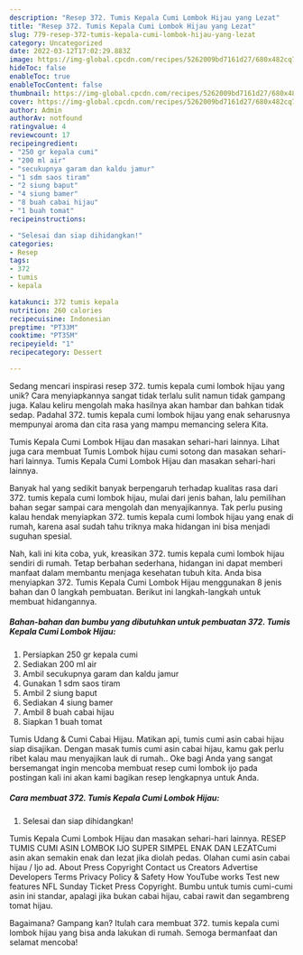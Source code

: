 ```yaml
---
description: "Resep 372. Tumis Kepala Cumi Lombok Hijau yang Lezat"
title: "Resep 372. Tumis Kepala Cumi Lombok Hijau yang Lezat"
slug: 779-resep-372-tumis-kepala-cumi-lombok-hijau-yang-lezat
category: Uncategorized
date: 2022-03-12T17:02:29.883Z
image: https://img-global.cpcdn.com/recipes/5262009bd7161d27/680x482cq70/372-tumis-kepala-cumi-lombok-hijau-foto-resep-utama.jpg
hideToc: false
enableToc: true
enableTocContent: false
thumbnail: https://img-global.cpcdn.com/recipes/5262009bd7161d27/680x482cq70/372-tumis-kepala-cumi-lombok-hijau-foto-resep-utama.jpg
cover: https://img-global.cpcdn.com/recipes/5262009bd7161d27/680x482cq70/372-tumis-kepala-cumi-lombok-hijau-foto-resep-utama.jpg
author: Admin
authorAv: notfound
ratingvalue: 4
reviewcount: 17
recipeingredient:
- "250 gr kepala cumi"
- "200 ml air"
- "secukupnya garam dan kaldu jamur"
- "1 sdm saos tiram"
- "2 siung baput"
- "4 siung bamer"
- "8 buah cabai hijau"
- "1 buah tomat"
recipeinstructions:

- "Selesai dan siap dihidangkan!"
categories:
- Resep
tags:
- 372
- tumis
- kepala

katakunci: 372 tumis kepala 
nutrition: 260 calories
recipecuisine: Indonesian
preptime: "PT33M"
cooktime: "PT35M"
recipeyield: "1"
recipecategory: Dessert

---
```





Sedang mencari inspirasi resep 372. tumis kepala cumi lombok hijau yang unik? Cara menyiapkannya sangat tidak terlalu sulit namun tidak gampang juga. Kalau keliru mengolah maka hasilnya akan hambar dan bahkan tidak sedap. Padahal 372. tumis kepala cumi lombok hijau yang enak seharusnya mempunyai aroma dan cita rasa yang mampu memancing selera Kita.





Tumis Kepala Cumi Lombok Hijau dan masakan sehari-hari lainnya. Lihat juga cara membuat Tumis Lombok hijau cumi sotong dan masakan sehari-hari lainnya. Tumis Kepala Cumi Lombok Hijau dan masakan sehari-hari lainnya.

Banyak hal yang sedikit banyak berpengaruh terhadap kualitas rasa dari 372. tumis kepala cumi lombok hijau, mulai dari jenis bahan, lalu pemilihan bahan segar sampai cara mengolah dan menyajikannya. Tak perlu pusing kalau hendak menyiapkan 372. tumis kepala cumi lombok hijau yang enak di rumah, karena asal sudah tahu triknya maka hidangan ini bisa menjadi suguhan spesial.






Nah, kali ini kita coba, yuk, kreasikan 372. tumis kepala cumi lombok hijau sendiri di rumah. Tetap berbahan sederhana, hidangan ini dapat memberi manfaat dalam membantu menjaga kesehatan tubuh kita. Anda bisa menyiapkan 372. Tumis Kepala Cumi Lombok Hijau menggunakan 8 jenis bahan dan 0 langkah pembuatan. Berikut ini langkah-langkah untuk membuat hidangannya.

<!--inarticleads1-->

##### Bahan-bahan dan bumbu yang dibutuhkan untuk pembuatan 372. Tumis Kepala Cumi Lombok Hijau:

1. Persiapkan 250 gr kepala cumi
1. Sediakan 200 ml air
1. Ambil secukupnya garam dan kaldu jamur
1. Gunakan 1 sdm saos tiram
1. Ambil 2 siung baput
1. Sediakan 4 siung bamer
1. Ambil 8 buah cabai hijau
1. Siapkan 1 buah tomat


Tumis Udang &amp; Cumi Cabai Hijau. Matikan api, tumis cumi asin cabai hijau siap disajikan. Dengan masak tumis cumi asin cabai hijau, kamu gak perlu ribet kalau mau menyajikan lauk di rumah.. Oke bagi Anda yang sangat bersemangat ingin mencoba membuat resep cumi lombok ijo pada postingan kali ini akan kami bagikan resep lengkapnya untuk Anda. 

<!--inarticleads2-->

##### Cara membuat 372. Tumis Kepala Cumi Lombok Hijau:


1. Selesai dan siap dihidangkan!

Tumis Kepala Cumi Lombok Hijau dan masakan sehari-hari lainnya. RESEP TUMIS CUMI ASIN LOMBOK IJO SUPER SIMPEL ENAK DAN LEZATCumi asin akan semakin enak dan lezat jika diolah pedas. Olahan cumi asin cabai hijau / Ijo ad. About Press Copyright Contact us Creators Advertise Developers Terms Privacy Policy &amp; Safety How YouTube works Test new features NFL Sunday Ticket Press Copyright. Bumbu untuk tumis cumi-cumi asin ini standar, apalagi jika bukan cabai hijau, cabai rawit dan segambreng tomat hijau. 

Bagaimana? Gampang kan? Itulah cara membuat 372. tumis kepala cumi lombok hijau yang bisa anda lakukan di rumah. Semoga bermanfaat dan selamat mencoba!
